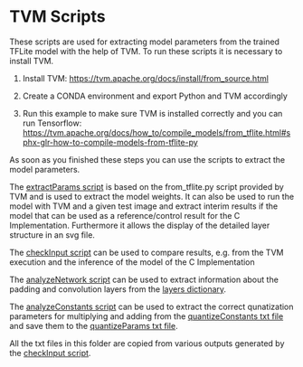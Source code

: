# TVM Scripts

These scripts are used for extracting model parameters from the trained TFLite model with the help of TVM. To run these scripts it is necessary to install TVM.

1. Install TVM: https://tvm.apache.org/docs/install/from_source.html 

2. Create a CONDA environment and export Python and TVM accordingly

3. Run this example to make sure TVM is installed correctly and you can run Tensorflow: https://tvm.apache.org/docs/how_to/compile_models/from_tflite.html#sphx-glr-how-to-compile-models-from-tflite-py

As soon as you finished these steps you can use the scripts to extract the model parameters.

The [extractParams script](extractParams.py) is based on the from_tflite.py script provided by TVM and is used to extract the model weights.
It can also be used to run the model with TVM and a given test image and extract interim results if the model that can be used as a reference/control result for the C Implementation. 
Furthermore it allows the display of the detailed layer structure in an svg file.

The [checkInput script](checkInput.py) can be used to compare results, e.g. from the TVM execution and the inference of the model of the C Implementation

The [analyzeNetwork script](analyzeNetwork.py) can be used to extract information about the padding and convolution layers from the [layers dictionary](layers.txt).

The [analyzeConstants script](analyzeConstants.py) can be used to extract the correct qunatization parameters for multiplying and adding from the [quantizeConstants txt file](quantizeConstants.txt) and save them to the [quantizeParams txt file](quantizeParams.txt).

All the txt files in this folder are copied from various outputs generated by the [checkInput script](checkInput.py).
